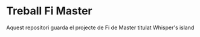 
# Treball Fi Master

Aquest repositori guarda el projecte de Fi de Master titulat Whisper's island
